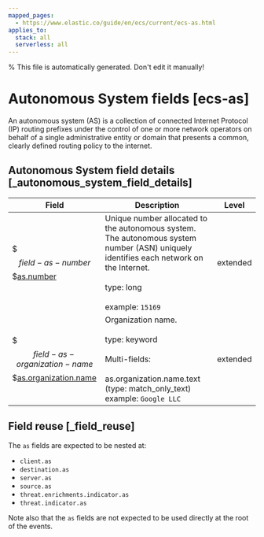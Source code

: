 ```yaml
---
mapped_pages:
  - https://www.elastic.co/guide/en/ecs/current/ecs-as.html
applies_to:
  stack: all
  serverless: all
---
```


% This file is automatically generated. Don't edit it manually!

# Autonomous System fields [ecs-as]

An autonomous system (AS) is a collection of connected Internet Protocol (IP) routing prefixes under the control of one or more network operators on behalf of a single administrative entity or domain that presents a common, clearly defined routing policy to the internet.

## Autonomous System field details [_autonomous_system_field_details]

| Field | Description | Level |
| --- | --- | --- |
| $$$field-as-number$$$[as.number](#field-as-number) |Unique number allocated to the autonomous system. The autonomous system number (ASN) uniquely identifies each network on the Internet.<br><br>type: long<br><br>example: `15169`<br>| extended |
| $$$field-as-organization-name$$$[as.organization.name](#field-as-organization-name) |Organization name.<br><br>type: keyword<br><br>Multi-fields:<br><br>as.organization.name.text (type: match_only_text)<br>example: `Google LLC`<br>| extended |

## Field reuse [_field_reuse]

The `as` fields are expected to be nested at:

* `client.as`
* `destination.as`
* `server.as`
* `source.as`
* `threat.enrichments.indicator.as`
* `threat.indicator.as`

Note also that the `as` fields are not expected to be used directly at the root of the events.

